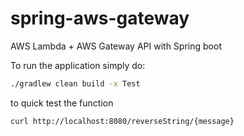 # spring-aws-gateway
AWS Lambda + AWS Gateway API with Spring boot 

To run the application simply do:

```bash
./gradlew clean build -x Test
```

to quick test the function

```
curl http://localhost:8080/reverseString/{message}
```

